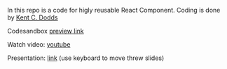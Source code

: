 In this repo is a code for higly reusable React Component. Coding is done by [Kent C. Dodds](https://github.com/kentcdodds)

Codesandbox [preview link](https://codesandbox.io/s/1qo7rylm14)

Watch video: [youtube](https://www.youtube.com/watch?v=woA9h3oqCLw)

Presentation: [link](https://simply-react.netlify.com/#0) (use keyboard to move threw slides)
